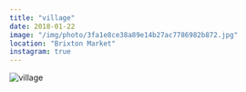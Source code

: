 ```yaml
---
title: "village"
date: 2018-01-22
image: "/img/photo/3fa1e8ce38a89e14b27ac7786982b872.jpg"
location: "Brixton Market"
instagram: true
---
```


![village](/img/photo/3fa1e8ce38a89e14b27ac7786982b872.jpg)
